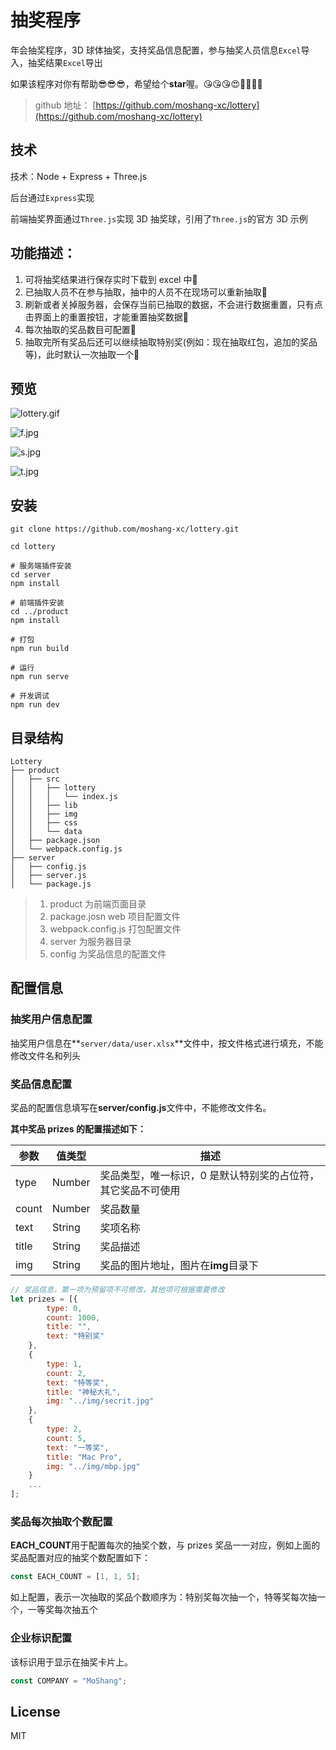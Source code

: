 # 抽奖程序

年会抽奖程序，3D 球体抽奖，支持奖品信息配置，参与抽奖人员信息`Excel`导入，抽奖结果`Excel`导出

如果该程序对你有帮助😎😎😎，希望给个**star**喔。😘😘😘😍🥰🎉🎈🎃

> github 地址： [https://github.com/moshang-xc/lottery](https://github.com/moshang-xc/lottery)

## 技术

技术：Node + Express + Three.js

后台通过`Express`实现

前端抽奖界面通过`Three.js`实现 3D 抽奖球，引用了`Three.js`的官方 3D 示例

## 功能描述：

1. 可将抽奖结果进行保存实时下载到 excel 中🎉
2. 已抽取人员不在参与抽取，抽中的人员不在现场可以重新抽取🎁
3. 刷新或者关掉服务器，会保存当前已抽取的数据，不会进行数据重置，只有点击界面上的重置按钮，才能重置抽奖数据🧧
4. 每次抽取的奖品数目可配置🎈
5. 抽取完所有奖品后还可以继续抽取特别奖(例如：现在抽取红包，追加的奖品等)，此时默认一次抽取一个🧨

## 预览

![lottery.gif](https://user-gold-cdn.xitu.io/2019/12/21/16f28430af77f511?imageslim)

![f.jpg](https://user-gold-cdn.xitu.io/2019/12/21/16f28467c001de03?imageView2/0/w/1280/h/960/format/webp/ignore-error/1)

![s.jpg](https://user-gold-cdn.xitu.io/2019/12/21/16f28469503664c1?imageView2/0/w/1280/h/960/format/webp/ignore-error/1)

![t.jpg](https://user-gold-cdn.xitu.io/2019/12/21/16f2846b50983782?imageView2/0/w/1280/h/960/format/webp/ignore-error/1)

## 安装

```
git clone https://github.com/moshang-xc/lottery.git

cd lottery

# 服务端插件安装
cd server
npm install

# 前端插件安装
cd ../product
npm install

# 打包
npm run build

# 运行
npm run serve

# 开发调试
npm run dev

```

## 目录结构

```
Lottery
├── product
│   ├── src
│   │   ├── lottery
│   │   │   └── index.js
│   │   ├── lib
│   │   ├── img
│   │   ├── css
│   │   └── data
│   ├── package.json
│   └── webpack.config.js
├── server
│   ├── config.js
│   ├── server.js
│   └── package.js
```

> 1. product 为前端页面目录
> 2. package.josn web 项目配置文件
> 3. webpack.config.js 打包配置文件
> 4. server 为服务器目录
> 5. config 为奖品信息的配置文件

## 配置信息

### 抽奖用户信息配置

抽奖用户信息在**`server/data/user.xlsx`**文件中，按文件格式进行填充，不能修改文件名和列头

### 奖品信息配置

奖品的配置信息填写在**server/config.js**文件中，不能修改文件名。

**其中奖品 prizes 的配置描述如下：**

| 参数  | 值类型 | 描述                                                         |
| ----- | ------ | ------------------------------------------------------------ |
| type  | Number | 奖品类型，唯一标识，0 是默认特别奖的占位符，其它奖品不可使用 |
| count | Number | 奖品数量                                                     |
| text  | String | 奖项名称                                                     |
| title | String | 奖品描述                                                     |
| img   | String | 奖品的图片地址，图片在**img**目录下                          |

```js
// 奖品信息，第一项为预留项不可修改，其他项可根据需要修改
let prizes = [{
        type: 0,
        count: 1000,
        title: "",
        text: "特别奖"
    },
    {
        type: 1,
        count: 2,
        text: "特等奖",
        title: "神秘大礼",
        img: "../img/secrit.jpg"
    },
    {
        type: 2,
        count: 5,
        text: "一等奖",
        title: "Mac Pro",
        img: "../img/mbp.jpg"
    }
    ...
];
```

### 奖品每次抽取个数配置

**EACH_COUNT**用于配置每次的抽奖个数，与 prizes 奖品一一对应，例如上面的奖品配置对应的抽奖个数配置如下：

```js
const EACH_COUNT = [1, 1, 5];
```

如上配置，表示一次抽取的奖品个数顺序为：特别奖每次抽一个，特等奖每次抽一个，一等奖每次抽五个

### 企业标识配置

该标识用于显示在抽奖卡片上。

```js
const COMPANY = "MoShang";
```
## License
MIT
